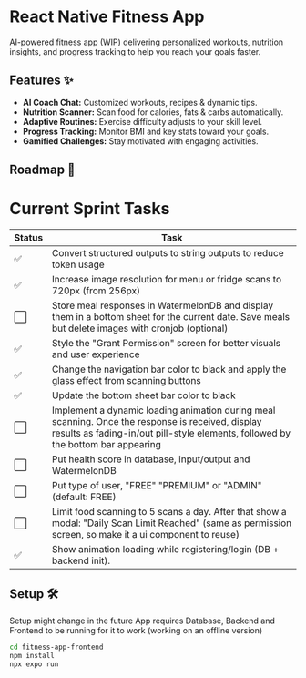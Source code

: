 # React Native Fitness App

AI-powered fitness app (WIP) delivering personalized workouts, nutrition insights, and progress tracking to help you reach your goals faster.

## Features ✨

- **AI Coach Chat:** Customized workouts, recipes & dynamic tips.  
- **Nutrition Scanner:** Scan food for calories, fats & carbs automatically.  
- **Adaptive Routines:** Exercise difficulty adjusts to your skill level.  
- **Progress Tracking:** Monitor BMI and key stats toward your goals.  
- **Gamified Challenges:** Stay motivated with engaging activities.

## Roadmap 🚀



# Current Sprint Tasks

| Status | Task |
|--------|------|
| ✅ | Convert structured outputs to string outputs to reduce token usage |
| ✅ | Increase image resolution for menu or fridge scans to 720px (from 256px) |
| ⬜ | Store meal responses in WatermelonDB and display them in a bottom sheet for the current date. Save meals but delete images with cronjob (optional) |
| ✅ | Style the "Grant Permission" screen for better visuals and user experience |
| ✅ | Change the navigation bar color to black and apply the glass effect from scanning buttons |
| ✅ | Update the bottom sheet bar color to black |
| ⬜ | Implement a dynamic loading animation during meal scanning. Once the response is received, display results as fading-in/out pill-style elements, followed by the bottom bar appearing |
| ⬜ | Put health score in database, input/output and WatermelonDB |
| ⬜ | Put type of user, "FREE" "PREMIUM" or "ADMIN" (default: FREE) |
| ⬜ | Limit food scanning to 5 scans a day. After that show a modal: "Daily Scan Limit Reached" (same as permission screen, so make it a ui component to reuse) |
| ✅ | Show animation loading while registering/login (DB + backend init). |


## Setup 🛠️
Setup might change in the future
App requires Database, Backend and Frontend to be running for it to work (working on an offline version)
```bash
cd fitness-app-frontend
npm install
npx expo run
```
